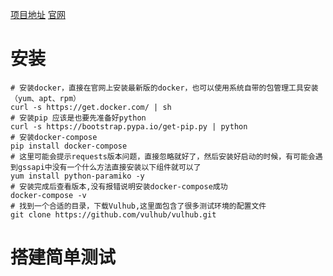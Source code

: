 [项目地址](https://github.com/vulhub/vulhub)
[官网](https://vulhub.org/)

# 安装

```
# 安装docker，直接在官网上安装最新版的docker，也可以使用系统自带的包管理工具安装（yum、apt、rpm）
curl -s https://get.docker.com/ | sh 
# 安装pip 应该是也要先准备好python
curl -s https://bootstrap.pypa.io/get-pip.py | python
# 安装docker-compose
pip install docker-compose
# 这里可能会提示requests版本问题，直接忽略就好了，然后安装好启动的时候，有可能会遇到gssapi中没有一个什么方法直接安装以下组件就可以了
yum install python-paramiko -y
# 安装完成后查看版本,没有报错说明安装docker-compose成功
docker-compose -v
# 找到一个合适的目录，下载Vulhub,这里面包含了很多测试环境的配置文件
git clone https://github.com/vulhub/vulhub.git
```

# 搭建简单测试
